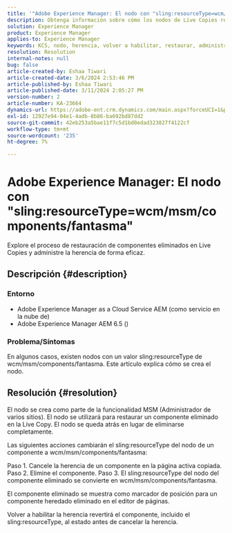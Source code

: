 ```yaml
---
title: '"Adobe Experience Manager: El nodo con "sling:resourceType=wcm/msm/components/fantasma"'
description: Obtenga información sobre cómo los nodos de Live Copies restauran los componentes eliminados y administran la herencia en el editor de páginas.
solution: Experience Manager
product: Experience Manager
applies-to: Experience Manager
keywords: KCS, nodo, herencia, volver a habilitar, restaurar, administrador de varios lados, Live Copy, componentes, marcador de posición
resolution: Resolution
internal-notes: null
bug: false
article-created-by: Eshaa Tiwari
article-created-date: 3/6/2024 2:53:46 PM
article-published-by: Eshaa Tiwari
article-published-date: 3/11/2024 2:05:27 PM
version-number: 2
article-number: KA-23664
dynamics-url: https://adobe-ent.crm.dynamics.com/main.aspx?forceUCI=1&pagetype=entityrecord&etn=knowledgearticle&id=5deea651-c9db-ee11-904d-6045bd006b4b
exl-id: 12927e94-04e1-4adb-8b86-ba692bd87dd2
source-git-commit: 42eb253a5bae11f7c5d1bd0edad323827f4122cf
workflow-type: tm+mt
source-wordcount: '235'
ht-degree: 7%

---
```


# Adobe Experience Manager: El nodo con &quot;sling:resourceType=wcm/msm/components/fantasma&quot;


Explore el proceso de restauración de componentes eliminados en Live Copies y administre la herencia de forma eficaz.

## Descripción {#description}


### Entorno

- Adobe Experience Manager as a Cloud Service AEM (como servicio en la nube de)
- Adobe Experience Manager AEM 6.5 ()


### Problema/Síntomas

En algunos casos, existen nodos con un valor sling:resourceType de wcm/msm/components/fantasma. Este artículo explica cómo se crea el nodo.


## Resolución {#resolution}


El nodo se crea como parte de la funcionalidad MSM (Administrador de varios sitios). El nodo se utilizará para restaurar un componente eliminado en la Live Copy. El nodo se queda atrás en lugar de eliminarse completamente.

Las siguientes acciones cambiarán el sling:resourceType del nodo de un componente a wcm/msm/components/fantasma:

Paso 1. Cancele la herencia de un componente en la página activa copiada.
Paso 2. Elimine el componente.
Paso 3. El sling:resourceType del nodo del componente eliminado se convierte en wcm/msm/components/fantasma.

El componente eliminado se muestra como marcador de posición para un componente heredado eliminado en el editor de páginas.

Volver a habilitar la herencia revertirá el componente, incluido el sling:resourceType, al estado antes de cancelar la herencia.
